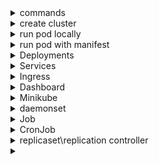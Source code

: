 <details>
<summary> commands </summary>
  
 - kubectl describe pods hello -- get detailed info about pod
 - kubectl logs hello
 - kubectl exec hello -- date -- run date command on hello pod
 - kubectl exec -it hello  - run on interractive mode
 - kubectl apply -f configfile.yaml  -- create objects from file
</details>

<details>
<summary>create cluster</summary>
<br> eksctl create cluster -f eks-cluster.yaml
<br> eksctl delete cluster -f eks-cluster.yaml


  cat ks-cluster.yaml
```
apiVersion: eksctl.io/v1alpha5
kind: ClusterConfig

metadata:
  name  : first-eks-cluster
  region: eu-north-1

nodeGroups:
  - name             : worker
    instanceType     : t3.small
    desiredCapacity  : 2
    privateNetworking: true                         # Use Private Subnets
```
</details>

<details>
<summary>run pod locally</summary>
<br> kubectl run hello --image=naturkach/k8sphp:ver2 --port=80      (create pod hello fromo image expose port 80)
<br> kubectl port-forward hello 8080:80  ( forward to local host Forwarding from 127.0.0.1:8080 -> 80)
</details>

<details>
<summary>run pod with manifest</summary>

kubectl apply -f pod-manifest-ver1.yaml 

pod-manifest-ver1.yaml:
```
apiVersion : v1
kind: Pod
metadata:
  name: my-web
  labels:
    env: prod
spec:
  containers:
    - name: container-apache
      image: naturkach/k8sphp:ver2
      ports:
        - containerPort: 80
```		
delete pod: kubectl delete -f pod-manifest-ver1.yaml

</details>

<details>
<summary> Deployments</summary>
  
 -  kubectl create deployment mynew-deployment --image naturkach/k8sphp:ver2        (create manually)
 -  kubectl describe deployments mynew-deployment
 -  kubectl get deploy        (get deployments)
 -  kubectl scale deployment mynew-deployment --replicas 3     (scale to 3)
 -  kubectl get rs  - show replicaset (allways will be running as we setup: --replicas 3)
 -  kubectl autoscale deployment mynew-deployment --min=3 --max=6 --cpu-percent=80   (autoscaling)
 -  kubectl get hpa  (check horizontal pods autoscaling)
```
NAME               REFERENCE                     TARGETS         MINPODS   MAXPODS   REPLICAS   AGE
mynew-deployment   Deployment/mynew-deployment   <unknown>/80%   3         6         3          30s
it will works if it can check targets
```

<details>
<summary> deployment strategies </summary>
  
  - rolling update
```
kind: Deployment
spec:
  replicas: 5
  minReadySeconds: 10      -- pod will be ready after 10 sec
  strategy:
    rollingUpdate:
      maxSurge: 1          -- 1 pod will be creted on update
      maxUnavailable: 1    -- 1 pod wiil be drained
    type: RollingUpdate
```
  - recreate
```
spec:
  replicas: 5
  minReadySeconds: 10
  strategy:
    type: Recreate         -- all pods will be drained, and only after new pods will be created
```
</details>

update image:

 - kubectl describe deployment mynew-deployment  - get container name (k8sphp in my example / check what image is deployed)
 - kubectl set image deployment/mynew-deployment k8sphp=naturkach/k8sphp:ver1 --record
 - kubectl rollout status deployment/mynew-deployment  (check status)
 - kubectl rollout history deployment/mynew-deployment (check deployment history)
 - kubectl rollout undo deployment/mynew-deployment --to-revision=2 (number from history)
 - kubectl rollout restart deployment/mynew-deployment  (will re-deploy if immage is latest and was changed)

manifest:
```
apiVersion : apps/v1
kind: Deployment
metadata:
  name: my-web-deployment-cailing
  labels:
    app: my-k8s-app
    env: prod
spec:
  replicas: 2
  selector:
    matchLabels:
      project: project3
  template:
    metadata:
      labels:
        project: project3
    spec:
      containers:
        - name: project3-web
          image: naturkach/k8sphp:ver2
          ports:
            - containerPort: 80

---
apiVersion : autoscaling/v2
kind: HorizontalPodAutoscaler
metadata:
  name: my-autoscaling
  spec:
    scaleTargetRef:
      apiVersion: apps/v1
      kind: Deployment
      name: my-web-deployment-cailing
    minReplicas: 2
    maxReplicas: 3
    metrics:
    - type: Resource
      resource:
        name: cpu
        targetAverageUtilization: 70
    - type: Resource
      resource:
        name: memory
        targetAverageUtilization: 80
```


</details>
 
<details>
<summary> Services </summary>

  Service - is Kubernetes object created to have one point of access to the group of pods
  
  when you create Service, your app is going to be accessed:

  - ClusterIP - (only internal cluster IP (bydefault))
    <br>kubectl expose deployment first-eks-deployment --type=ClusterIP --port 80       create service with type ClusterIP
  - NodePort - some port on all worker nodes
    <br> kubectl expose deployment first-eks-deployment --type=NodePort --port 80        create service with type NodePort
  - ExternalName - DNS CNAME record
  - LoadBalancer - only in cloud
    <br> kubectl expose deployment first-eks-deployment --type=LoadBalancer --port 80   create service with type LoadBalancer




</details>


<details>
<summary> Ingress </summary>
  
  - "networking.k8s.io/v1beta1" API version was introduced in Kubernetes version 1.14 and was deprecated in version 1.22.
  - for older "networking.k8s.io/v1"

config on v1 should be like:
```
apiVersion: networking.k8s.io/v1
kind: Ingress
metadata:
  name: ingress-hosts
spec:
  rules:
    - host: www.adv-it.net
      http:
        paths:
          - path: /
            pathType: Prefix
            backend:
              service:
                name: main
                port:
                  number: 80
```
```
kubectl get ingress
NAME            CLASS    HOSTS                                           ADDRESS                                                                   PORTS   AGE
ingress-hosts   <none>   www.adv-it.net,web1.adv-it.net,cat.adv-it.net   a35d1a0ecb8d242efa974f838ab42491-918215148.eu-north-1.elb.amazonaws.com   80      15m
```
```
ubectl describe ingress
Name:             ingress-hosts
Labels:           <none>
Namespace:        default
Address:          a35d1a0ecb8d242efa974f838ab42491-918215148.eu-north-1.elb.amazonaws.com
Ingress Class:    <none>
Default backend:  <default>
Rules:
  Host             Path  Backends
  ----             ----  --------
  www.adv-it.net   
                   /   main:80 (192.168.111.231:80,192.168.188.15:80)
  web1.adv-it.net  
                   /   web1:80 (192.168.127.102:80,192.168.174.152:80)
  cat.adv-it.net   
                   /   tomcat:8080 (192.168.127.4:8080,192.168.167.146:8080)
Annotations:       <none>
Events:            <none>
```
</details>
 

<details>
<summary> Dashboard </summary>
  https://kubernetes.io/docs/tasks/access-application-cluster/web-ui-dashboard/
</details>

<details>
<summary> Minikube </summary>

access apps - https://minikube.sigs.k8s.io/docs/handbook/accessing/

after port expose like: kubectl expose deployment hello-minikube1 --type=NodePort --port=8080
<br> create service tunell:
```
minikube service hello-minikube1 --url
```

- enable ingress:
  <br> minikube addons list
  <br> minikube addons enable ingress  (nginx controller)
</details>

<details>
<summary> daemonset </summary>
  
  - will run one pod on on each node
  - DaemonSet is a Kubernetes feature that lets you run a Kubernetes pod on all cluster nodes that meet certain criteria. Every time a new node is added to a cluster, the pod is added to it, and when a node is removed from the cluster, the pod is removed.
</details>

<details>
<summary>Job </summary>
<a href="https://kubernetes.io/docs/concepts/workloads/controllers/job/">Kuber what i Job </a>
  
- A Job creates one or more Pods and will continue to retry execution of the Pods until a specified number of them successfully terminate. As pods successfully complete, the Job tracks the successful completions. When a specified number of successful completions is reached, the task (ie, Job) is complete. Deleting a Job will clean up the Pods it created. Suspending a Job will delete its active Pods until the Job is resumed again.
 
- A simple case is to create one Job object in order to reliably run one Pod to completion. The Job object will start a new Pod if the first Pod fails or is deleted (for example due to a node hardware failure or a node reboot).complete.
</details>




<details>
<summary> CronJob </summary>
  CronJob is meant for performing regular scheduled actions such as backups, report generation, and so on. One CronJob object is like one line of a crontab (cron table) file on a Unix system. It runs a job periodically on a given schedule, written in Cron format.
</details>

<details>
<summary> replicaset\replication controller </summary>
  - the iam of RC is to controll pods and if it fails - deploy new one (it uses labels to know with pods to monitor)
</details>

<details>
<summary> </summary>
</details>

